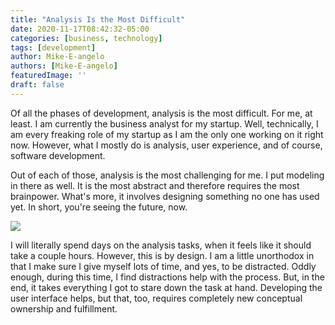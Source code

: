 ```yaml
---
title: "Analysis Is the Most Difficult"
date: 2020-11-17T08:42:32-05:00
categories: [business, technology]
tags: [development]
author: Mike-E-angelo
authors: [Mike-E-angelo]
featuredImage: ''
draft: false
---
```


Of all the phases of development, analysis is the most difficult.  For me, at least.  I am currently the business analyst for my startup.  Well, technically, I am every freaking role of my startup as I am the only one working on it right now.  However, what I mostly do is analysis, user experience, and of course, software development.

Out of each of those, analysis is the most challenging for me.  I put modeling in there as well.  It is the most abstract and therefore requires the most brainpower.  What's more, it involves designing something no one has used yet.  In short, you're seeing the future, now.

![](https://i.imgur.com/0p1bJHC.gif)

I will literally spend days on the analysis tasks, when it feels like it should take a couple hours.  However, this is  by design.  I am a little unorthodox in that I make sure I give myself lots of time, and yes, to be distracted.  Oddly enough, during this time, I find distractions help with the process.  But, in the end, it takes everything I got to stare down the task at hand.  Developing the user interface helps, but that, too, requires completely new conceptual ownership and fulfillment.

